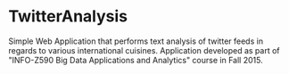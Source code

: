 # TwitterAnalysis
Simple Web Application that performs text analysis of twitter feeds in regards to various international cuisines. Application developed as part of "INFO-Z590 Big Data Applications and Analytics" course in Fall 2015.
